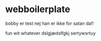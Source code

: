 # webboilerplate

bobby
er test
nej han er ikke
for satan da!!

fun wit whatever
dslgjædslfgkj
sertywsrtuy
